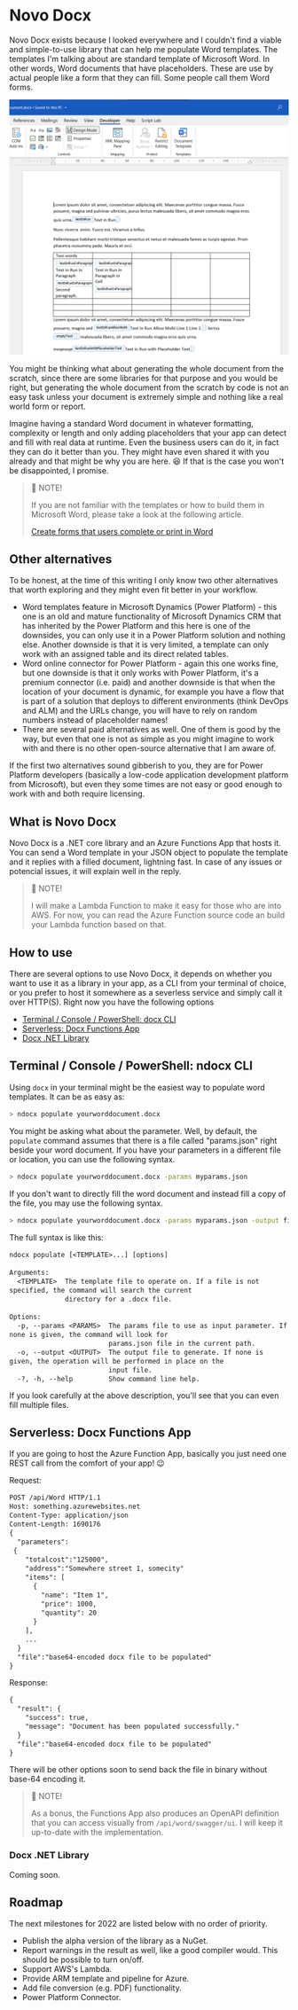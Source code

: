 # Novo Docx 
Novo Docx exists because I looked everywhere and I couldn't find a viable and simple-to-use library that can help me populate Word templates. The templates I'm talking about are standard template of Microsoft Word. In other words, Word documents that have placeholders. These are use by actual people like a form that they can fill. Some people call them Word forms.

![Word template example screenshot](.media/word-template-example)

You might be thinking what about generating the whole document from the scratch, since there are some libraries for that purpose and you would be right, but generating the whole document from the scratch by code is not an easy task unless your document is extremely simple and nothing like a real world form or report.

Imagine having a standard Word document in whatever formatting, complexity or length and only adding placeholders that your app can detect and fill with real data at runtime. Even the business users can do it, in fact they can do it better than you. They might have even shared it with you already and that might be why you are here. 😆 If that is the case you won't be disappointed, I promise. 

> 📯 NOTE! 
>
> If you are not familiar with the templates or how to build them in Microsoft Word, please take a look at the following article. 
>
> [Create forms that users complete or print in Word](https://support.microsoft.com/en-us/office/create-forms-that-users-complete-or-print-in-word-040c5cc1-e309-445b-94ac-542f732c8c8b)

 

## Other alternatives

To be honest, at the time of this writing I only know two other alternatives that worth exploring and they might even fit better in your workflow.

* Word templates feature in Microsoft Dynamics (Power Platform) - this one is an old and mature functionality of Microsoft Dynamics CRM that has inherited by the Power Platform and this here is one of the downsides, you can only use it in a Power Platform solution and nothing else. Another downside is that it is very limited, a template can only work with an assigned table and its direct related tables.
* Word online connector for Power Platform - again this one works fine, but one downside is that it only works with Power Platform, it's a premium connector (i.e. paid) and another downside is that when the location of your document is dynamic, for example you have a flow that is part of a solution that deploys to different environments (think DevOps and ALM) and the URLs change, you will have to rely on random numbers instead of placeholder names!
* There are several paid alternatives as well. One of them is good by the way, but even that one is not as simple as you might imagine to work with and there is no other open-source alternative that I am aware of. 

If the first two alternatives sound gibberish to you, they are for Power Platform developers (basically a low-code application development platform from Microsoft), but even they some times are not easy or good enough to work with and both require licensing.

 ## What is Novo Docx

Novo Docx is a .NET core library and an Azure Functions App that hosts it. You can send a Word template in your JSON object to populate the template and it replies with a filled document, lightning fast. In case of any issues or potencial issues, it will explain well in the reply.

> 📯 NOTE! 
>
> I will make a Lambda Function to make it easy for those who are into AWS. For now, you can read the Azure Function source code an build your Lambda function based on that.

## How to use

There are several options to use Novo Docx, it depends on whether you want to use it as a library in your app, as a CLI from your terminal of choice, or you prefer to host it somewhere as a severless service and simply call it over HTTP(S). Right now you have the following options

* [Terminal / Console / PowerShell: docx CLI](#terminal--console--powershell-ndocx-cli)
* [Serverless: Docx Functions App](#serverless-docx-functions-app)
* [Docx .NET Library](#docx-net-library)

## Terminal / Console / PowerShell: ndocx CLI

Using `docx` in your terminal might be the easiest way to populate word templates. It can be as easy as:

```bash
> ndocx populate yourworddocument.docx
```

You might be asking what about the parameter. Well, by default, the `populate` command assumes that there is a file called "params.json" right beside your word document. If you have your parameters in a different file or location, you can use the following syntax.

```bash
> ndocx populate yourworddocument.docx -params myparams.json
```

If you don't want to directly fill the word document and instead fill a copy of the file, you may use the following syntax.

```bash
> ndocx populate yourworddocument.docx -params myparams.json -output filleddocument.docx
```

The full syntax is like this:

```
ndocx populate [<TEMPLATE>...] [options]

Arguments:
  <TEMPLATE>  The template file to operate on. If a file is not specified, the command will search the current
              directory for a .docx file.

Options:
  -p, --params <PARAMS>  The params file to use as input parameter. If none is given, the command will look for
                         params.json file in the current path.
  -o, --output <OUTPUT>  The output file to generate. If none is given, the operation will be performed in place on the
                         input file.
  -?, -h, --help         Show command line help.
```

If you look carefully at the above description, you'll see that you can even fill multiple files.

## Serverless: Docx Functions App

If you are going to host the Azure Function App, basically you just need one REST call from the comfort of your app! 😉

Request:

```
POST /api/Word HTTP/1.1
Host: something.azurewebsites.net
Content-Type: application/json
Content-Length: 1690176
{
  "parameters":
 {
    "totalcost":"125000",
    "address":"Somewhere street 1, somecity"
    "items": [
      {
        "name": "Item 1",
        "price": 1000,
        "quantity": 20
      }
    ],
    ...
  }
  "file":"base64-encoded docx file to be populated"
}
```

Response:

```
{
  "result": {
    "success": true,
    "message": "Document has been populated successfully."
  }
  "file":"base64-encoded docx file to be populated"
}
```

There will be other options soon to send back the file in binary without base-64 encoding it.

> 📯 NOTE! 
>
> As a bonus, the Functions App also produces an OpenAPI definition that you can access visually from `/api/word/swagger/ui`. I will keep it up-to-date with the implementation. 

### Docx .NET Library

Coming soon.

## Roadmap

The next milestones for 2022 are listed below with no order of priority.

* Publish the alpha version of the library as a NuGet.
* Report warnings in the result as well, like a good compiler would. This should be possible to turn on/off.
* Support AWS's Lambda.
* Provide ARM template and pipeline for Azure.
* Add file conversion (e.g. PDF) functionality.
* Power Platform Connector.
